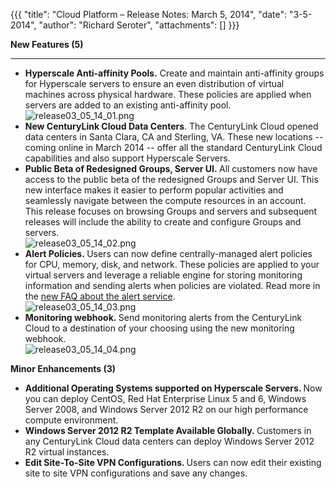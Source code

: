 {{{
  "title": "Cloud Platform – Release Notes: March 5, 2014",
  "date": "3-5-2014",
  "author": "Richard Seroter",
  "attachments": []
}}}

<p><strong>New Features (5)</strong>
</p>
<hr />
<ul>
  <li><strong>Hyperscale Anti-affinity Pools.</strong> Create and maintain anti-affinity groups for Hyperscale servers to ensure an even distribution of virtual machines across physical hardware. These policies are applied when servers are added to an existing
    anti-affinity pool.
    <br /><img src="https://t3n.zendesk.com/attachments/token/reutnhgemhuqgew/?name=release03_05_14_01.png" alt="release03_05_14_01.png" />
  </li>
  <li><strong>New CenturyLink Cloud Data Centers</strong>. The CenturyLink Cloud opened data centers in Santa Clara, CA and Sterling, VA. These new locations -- coming online in March 2014 -- offer all the standard CenturyLink Cloud capabilities and also
    support Hyperscale Servers.</li>
  <li><strong>Public Beta of Redesigned Groups, Server UI.&nbsp;</strong>All customers now have access to the public beta of the redesigned Groups and Server UI. This new interface makes it easier to perform popular activities and seamlessly navigate between
    the compute resources in an account. This release focuses on browsing Groups and servers and subsequent releases will include the ability to create and configure Groups and servers.
    <br /><img src="https://t3n.zendesk.com/attachments/token/lxcf6m00fil0dah/?name=release03_05_14_02.png" alt="release03_05_14_02.png" />
  </li>
  <li><strong>Alert Policies.&nbsp;</strong>Users can now define centrally-managed alert policies for CPU, memory, disk, and network. These policies are applied to your virtual servers and leverage a reliable engine for storing monitoring information and
    sending alerts when policies are violated. Read more in the <a href="https://t3n.zendesk.com/entries/27202824-Cloud-Server-Alerting-FAQ">new FAQ about the alert service</a>.
    <br /><img src="https://t3n.zendesk.com/attachments/token/dmrajk0kdgeebjr/?name=release03_05_14_03.png" alt="release03_05_14_03.png" />
  </li>
  <li><strong>Monitoring webhook.&nbsp;</strong>Send monitoring alerts from the CenturyLink Cloud to a destination of your choosing using the new monitoring webhook.
    <br /><img src="https://t3n.zendesk.com/attachments/token/c3u2fddkgxzq5rz/?name=release03_05_14_04.png" alt="release03_05_14_04.png" />
    <br />
  </li>
</ul>
<p></p>
<p><strong>Minor Enhancements (3)</strong>
</p>
<ul>
  <li><strong>Additional Operating Systems supported on Hyperscale Servers. </strong>Now you can deploy CentOS, Red Hat Enterprise Linux 5 and 6, Windows Server 2008, and Windows Server 2012 R2 on our high performance compute environment.</li>
  <li><strong>Windows Server 2012 R2 Template Available Globally.&nbsp;</strong>Customers in any CenturyLink Cloud data centers can deploy Windows Server 2012 R2 virtual instances.</li>
  <li><strong>Edit Site-To-Site VPN Configurations. </strong>Users can now edit their existing site to site VPN configurations and save any changes.</li>
</ul>